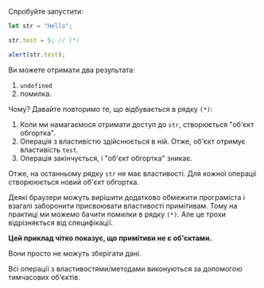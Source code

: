 
Спробуйте запустити:

```js run
let str = "Hello";

str.test = 5; // (*)

alert(str.test); 
```

Ви можете отримати два результата:
1. `undefined`
2. помилка.

Чому? Давайте повторимо те, що відбувається в рядку `(*)`:

1. Коли ми намагаємося отримати доступ до `str`, створюється "об'єкт обгортка".
2. Операція з властивістю здійснюється в ній. Отже, об'єкт отримує властивість `test`.
3. Операція закінчується, і "об'єкт обгортка" зникає.

Отже, на останньому рядку `str` не має властивості. Для кожної операціі створююється новий об'єкт обгортка.

Деякі браузери можуть вирішити додатково обмежити програміста і взагалі заборонити присвоювати властивості примітивам. Тому на практиці ми можемо бачити помилки в рядку `(*)`. Але це трохи відрізняється від специфікації.


**Цей приклад чітко показує, що примітиви не є об'єктами.**

Вони просто не можуть зберігати дані.

Всі операції з властивостями/методами виконуються за допомогою тимчасових об'єктів.

